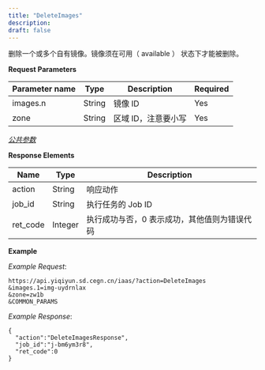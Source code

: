 ```yaml
---
title: "DeleteImages"
description: 
draft: false
---
```




删除一个或多个自有镜像。镜像须在可用（ available ） 状态下才能被删除。

**Request Parameters**

| Parameter name | Type | Description | Required |
| --- | --- | --- | --- |
| images.n | String | 镜像 ID | Yes |
| zone | String | 区域 ID，注意要小写 | Yes |

[_公共参数_](../../../parameters/)

**Response Elements**

| Name | Type | Description |
| --- | --- | --- |
| action | String | 响应动作 |
| job_id | String | 执行任务的 Job ID |
| ret_code | Integer | 执行成功与否，0 表示成功，其他值则为错误代码 |

**Example**

_Example Request_:

```
https://api.yiqiyun.sd.cegn.cn/iaas/?action=DeleteImages
&images.1=img-uydrnlax
&zone=zw1b
&COMMON_PARAMS
```

_Example Response_:

```
{
  "action":"DeleteImagesResponse",
  "job_id":"j-bm6ym3r8",
  "ret_code":0
}
```
